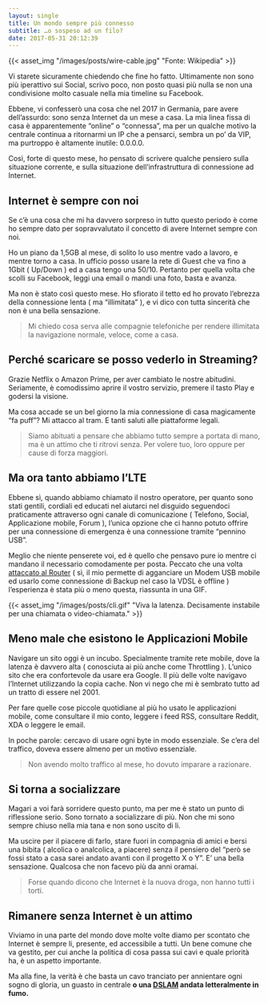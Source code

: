 ```yaml
---
layout: single
title: Un mondo sempre più connesso
subtitle: …o sospeso ad un filo?
date: 2017-05-31 20:12:39
---
```


{{< asset_img "/images/posts/wire-cable.jpg" "Fonte: Wikipedia" >}}

Vi starete sicuramente chiedendo che fine ho fatto. Ultimamente non sono più iperattivo sui Social, scrivo poco, non posto quasi più nulla se non una condivisione molto casuale nella mia timeline su Facebook.

Ebbene, vi confesserò una cosa che nel 2017 in Germania, pare avere dell’assurdo: sono senza Internet da un mese a casa. La mia linea fissa di casa è apparentemente “online” o “connessa”, ma per un qualche motivo la centrale continua a ritornarmi un IP che a pensarci, sembra un po’ da VIP, ma purtroppo è altamente inutile: 0.0.0.0.

Così, forte di questo mese, ho pensato di scrivere qualche pensiero sulla situazione corrente, e sulla situazione dell’infrastruttura di connessione ad Internet.

## Internet è sempre con noi

Se c’è una cosa che mi ha davvero sorpreso in tutto questo periodo è come ho sempre dato per sopravvalutato il concetto di avere Internet sempre con noi.

Ho un piano da 1,5GB al mese, di solito lo uso mentre vado a lavoro, e mentre torno a casa. In ufficio posso usare la rete di Guest che va fino a 1Gbit ( Up/Down ) ed a casa tengo una 50/10. Pertanto per quella volta che scolli su Facebook, leggi una email o mandi una foto, basta e avanza.

Ma non è stato così questo mese. Ho sfiorato il tetto ed ho provato l’ebrezza della connessione lenta ( ma “illimitata” ), e vi dico con tutta sincerità che non è una bella sensazione.

> Mi chiedo cosa serva alle compagnie telefoniche per rendere illimitata la navigazione normale, veloce, come a casa.

## Perché scaricare se posso vederlo in Streaming?

Grazie Netflix o Amazon Prime, per aver cambiato le nostre abitudini. Seriamente, è comodissimo aprire il vostro servizio, premere il tasto Play e godersi la visione.

Ma cosa accade se un bel giorno la mia connessione di casa magicamente “fa puff”? Mi attacco al tram. E tanti saluti alle piattaforme legali.

> Siamo abituati a pensare che abbiamo tutto sempre a portata di mano, ma è un attimo che ti ritrovi senza. Per volere tuo, loro oppure per cause di forza maggiori.

## Ma ora tanto abbiamo l’LTE

Ebbene sì, quando abbiamo chiamato il nostro operatore, per quanto sono stati gentili, cordiali ed educati nel aiutarci nel disguido seguendoci praticamente attraverso ogni canale di comunicazione ( Telefono, Social, Applicazione mobile, Forum ), l’unica opzione che ci hanno potuto offrire per una connessione di emergenza è una connessione tramite “pennino USB”.

Meglio che niente penserete voi, ed è quello che pensavo pure io mentre ci mandano il necessario comodamente per posta. Peccato che una volta [attaccato al Router](http://www.tp-link.de/products/details/Archer-VR200v.html) ( sì, il mio permette di agganciare un Modem USB mobile ed usarlo come connessione di Backup nel caso la VDSL è offline ) l’esperienza è stata più o meno questa, riassunta in una GIF.

{{< asset_img "/images/posts/cli.gif" "Viva la latenza. Decisamente instabile per una chiamata o video-chiamata." >}}

## Meno male che esistono le Applicazioni Mobile

Navigare un sito oggi è un incubo. Specialmente tramite rete mobile, dove la latenza è davvero alta ( conosciuta ai più anche come Throttling ). L’unico sito che era confortevole da usare era Google. Il più delle volte navigavo l’Internet utilizzando la copia cache. Non vi nego che mi è sembrato tutto ad un tratto di essere nel 2001.

Per fare quelle cose piccole quotidiane al più ho usato le applicazioni mobile, come consultare il mio conto, leggere i feed RSS, consultare Reddit, XDA o leggere le email.

In poche parole: cercavo di usare ogni byte in modo essenziale. Se c’era del traffico, doveva essere almeno per un motivo essenziale.

> Non avendo molto traffico al mese, ho dovuto imparare a razionare.

## Si torna a socializzare

Magari a voi farà sorridere questo punto, ma per me è stato un punto di riflessione serio. Sono tornato a socializzare di più. Non che mi sono sempre chiuso nella mia tana e non sono uscito di li.

Ma uscire per il piacere di farlo, stare fuori in compagnia di amici e bersi una bibita ( alcolica o analcolica, a piacere) senza il pensiero del “però se fossi stato a casa sarei andato avanti con il progetto X o Y”. E’ una bella sensazione. Qualcosa che non facevo più da anni oramai.

> Forse quando dicono che Internet è la nuova droga, non hanno tutti i torti.

## Rimanere senza Internet è un attimo

Viviamo in una parte del mondo dove molte volte diamo per scontato che Internet è sempre li, presente, ed accessibile a tutti. Un bene comune che va gestito, per cui anche la politica di cosa passa sui cavi e quale priorità ha, è un aspetto importante.

Ma alla fine, la verità è che basta un cavo tranciato per annientare ogni sogno di gloria, un guasto in centrale **o una [DSLAM](https://en.wikipedia.org/wiki/Digital_subscriber_line_access_multiplexer) andata letteralmente in fumo.**